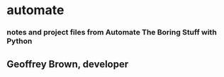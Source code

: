 # automate
### notes and project files from Automate The Boring Stuff with Python

## Geoffrey Brown, developer
